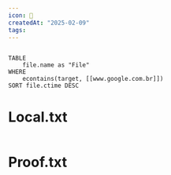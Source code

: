 ```yaml
---
icon: 🎯
createdAt: "2025-02-09"
tags:
---
```


```dataview

TABLE 
	file.name as "File"
WHERE
	econtains(target, [[www.google.com.br]])
SORT file.ctime DESC
```

# Local.txt
```

```
# Proof.txt
```

```